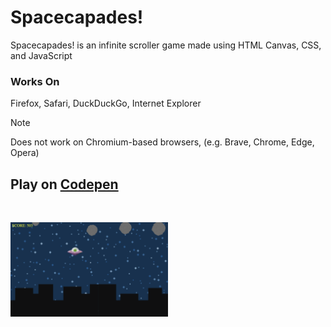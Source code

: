 # Spacecapades!

Spacecapades! is an infinite scroller game made using HTML Canvas, CSS, and JavaScript

### Works On

Firefox, Safari, DuckDuckGo, Internet Explorer 

>[!NOTE]
>Does not work on Chromium-based browsers, (e.g. Brave, Chrome, Edge, Opera)

## Play on [Codepen](https://codepen.io/freeghosts)

<p><br></p>

<img alt="Shows ufo avoiding asteroids." src="images/sc_gameplay.png" width=50% height=50%>
